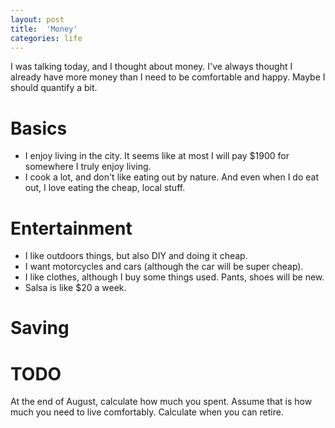 ```yaml
---
layout: post
title:  'Money'
categories: life
---
```


I was talking today, and I thought about money. I've always thought I already have more
money than I need to be comfortable and happy. Maybe I should quantify a bit.

# Basics
* I enjoy living in the city. It seems like at most I will pay $1900 for somewhere
  I truly enjoy living.
* I cook a lot, and don't like eating out by nature. And even when I do eat out, I love
  eating the cheap, local stuff.

# Entertainment
* I like outdoors things, but also DIY and doing it cheap.
* I want motorcycles and cars (although the car will be super cheap).
* I like clothes, although I buy some things used. Pants, shoes will be new.
* Salsa is like $20 a week.

# Saving

# TODO
At the end of August, calculate how much you spent. Assume that is how much you need to
live comfortably. Calculate when you can retire.
